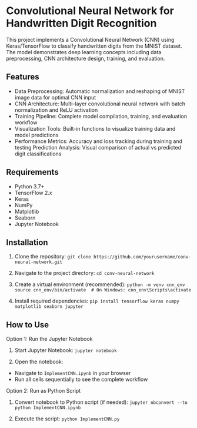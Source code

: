 # Convolutional Neural Network for Handwritten Digit Recognition

This project implements a Convolutional Neural Network (CNN) using Keras/TensorFlow to classify handwritten digits from the MNIST dataset. The model demonstrates deep learning concepts including data preprocessing, CNN architecture design, training, and evaluation.

## Features

- Data Preprocessing: Automatic normalization and reshaping of MNIST image data for optimal CNN input
- CNN Architecture: Multi-layer convolutional neural network with batch normalization and ReLU activation
- Training Pipeline: Complete model compilation, training, and evaluation workflow
- Visualization Tools: Built-in functions to visualize training data and model predictions
- Performance Metrics: Accuracy and loss tracking during training and testing
Prediction Analysis: Visual comparison of actual vs predicted digit classifications

## Requirements
- Python 3.7+
- TensorFlow 2.x
- Keras
- NumPy
- Matplotlib
- Seaborn
- Jupyter Notebook

## Installation

1. Clone the repository:
`git clone https://github.com/yourusername/conv-neural-network.git`

2. Navigate to the project directory:
`cd conv-neural-network`

3. Create a virtual environment (recommended):
`python -m venv cnn_env`
`source cnn_env/bin/activate  # On Windows: cnn_env\Scripts\activate`

4. Install required dependencies:
`pip install tensorflow keras numpy matplotlib seaborn jupyter`

## How to Use

Option 1: Run the Jupyter Notebook
1. Start Jupyter Notebook:
`jupyter notebook`

2. Open the notebook:
- Navigate to `ImplementCNN.ipynb` in your browser
- Run all cells sequentially to see the complete workflow

Option 2: Run as Python Script
1. Convert notebook to Python script (if needed):
`jupyter nbconvert --to python ImplementCNN.ipynb`

2. Execute the script:
`python ImplementCNN.py`
